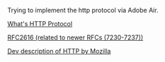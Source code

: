 Trying to implement the http protocol via Adobe Air.

[What's HTTP Protocol](http://en.wikipedia.org/wiki/Internet_protocol_suite)

[RFC2616 (related to newer RFCs (7230-7237))](http://www.w3.org/Protocols/rfc2616/rfc2616.html)

[Dev description of HTTP by Mozilla](https://developer.mozilla.org/en-US/docs/Web/HTTP)